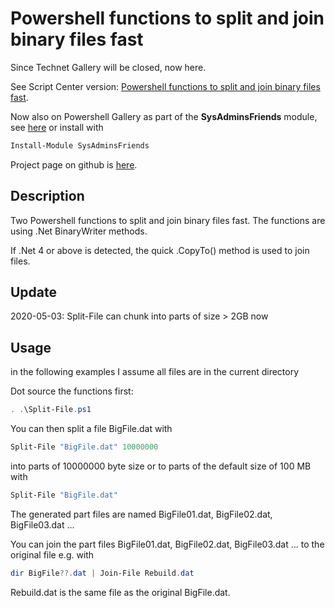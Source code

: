 # Powershell functions to split and join binary files fast

Since Technet Gallery will be closed, now here.

See Script Center version: [Powershell functions to split and join binary files fast](https://gallery.technet.microsoft.com/scriptcenter/Powershell-functions-to-cb6bb05a).

Now also on Powershell Gallery as part of the **SysAdminsFriends** module, see [here](https://www.powershellgallery.com/packages/SysAdminsFriends/) or install with
```powershell
Install-Module SysAdminsFriends
```

Project page on github is [here](https://github.com/MScholtes/SysAdminsFriends).

## Description
Two Powershell functions to split and join binary files fast. The functions are using .Net BinaryWriter methods.

If .Net 4 or above is detected, the quick .CopyTo() method is used to join files.

## Update
2020-05-03: Split-File can chunk into parts of size > 2GB now

## Usage
in the following examples I assume all files are in the current directory

Dot source the functions first:
```powershell
. .\Split-File.ps1
```
You can then split a file BigFile.dat with
```powershell
Split-File "BigFile.dat" 10000000
```
into parts of 10000000 byte size or to parts of the default size of 100 MB with
```powershell
Split-File "BigFile.dat"
```
The generated part files are named BigFile01.dat, BigFile02.dat, BigFile03.dat ...

You can join the part files BigFile01.dat, BigFile02.dat, BigFile03.dat ... to the original file e.g. with
```powershell
dir BigFile??.dat | Join-File Rebuild.dat
```
Rebuild.dat is the same file as the original BigFile.dat.
